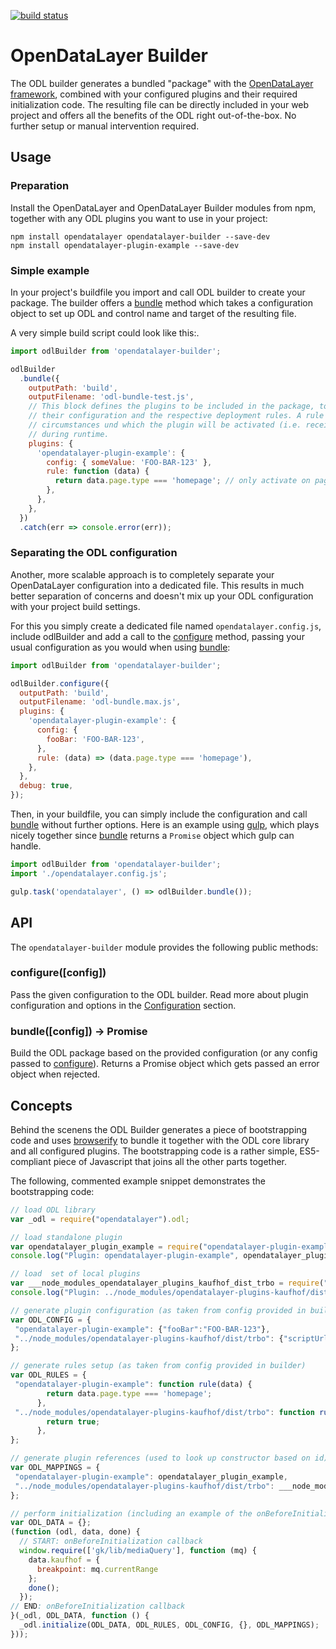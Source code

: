 [![build status](https://gitlab.gkh-setu.de/bsna/opendatalayer-builder/badges/master/build.svg)](https://gitlab.gkh-setu.de/bsna/opendatalayer-builder/commits/master)

# OpenDataLayer Builder
The ODL builder generates a bundled "package" with the [OpenDataLayer framework](https://gitlab.gkh-setu.de/bsna/opendatalayer),
combined with your configured plugins and their required initialization code. The resulting file can be
directly included in your web project and offers all the benefits of the ODL right out-of-the-box. No further
setup or manual intervention required.

## Usage

### Preparation
Install the OpenDataLayer and OpenDataLayer Builder modules from npm, together with any ODL plugins
you want to use in your project:

    npm install opendatalayer opendatalayer-builder --save-dev
    npm install opendatalayer-plugin-example --save-dev

### Simple example
In your project's buildfile you import and call ODL builder to create your package. The builder offers a
[bundle](#api) method which takes a configuration object to set up ODL and control name and target of the
resulting file.

A very simple build script could look like this:.
```javascript
import odlBuilder from 'opendatalayer-builder';

odlBuilder
  .bundle({
    outputPath: 'build',
    outputFilename: 'odl-bundle-test.js',
    // This block defines the plugins to be included in the package, together with
    // their configuration and the respective deployment rules. A rule defines the
    // circumstances und which the plugin will be activated (i.e. receive data)
    // during runtime.
    plugins: {
      'opendatalayer-plugin-example': {
        config: { someValue: 'FOO-BAR-123' },
        rule: function (data) {
          return data.page.type === 'homepage'; // only activate on pages with type "homepage"
        },
      },
    },
  })
  .catch(err => console.error(err));
```

### Separating the ODL configuration
Another, more scalable approach is to completely separate your OpenDataLayer configuration
into a dedicated file. This results in much better separation of concerns and doesn't mix up your
ODL configuration with your project build settings.

For this you simply create a dedicated file named `opendatalayer.config.js`, include odlBuilder and
add a call to the [configure](#api) method, passing your usual configuration as you would when
using [bundle](#api):
```javascript
import odlBuilder from 'opendatalayer-builder';

odlBuilder.configure({
  outputPath: 'build',
  outputFilename: 'odl-bundle.max.js',
  plugins: {
    'opendatalayer-plugin-example': {
      config: {
        fooBar: 'FOO-BAR-123',
      },
      rule: (data) => (data.page.type === 'homepage'),
    },
  },
  debug: true,
});
```

Then, in your buildfile, you can simply include the configuration and call [bundle](#api) without
further options. Here is an example using [gulp](http://www.gulpjs.com), which plays nicely together
since [bundle](#api) returns a `Promise` object which gulp can handle.

```javascript
import odlBuilder from 'opendatalayer-builder';
import './opendatalayer.config.js';

gulp.task('opendatalayer', () => odlBuilder.bundle());
```

## API
The `opendatalayer-builder` module provides the following public methods:

### configure([config])
Pass the given configuration to the ODL builder. Read more about plugin configuration and options in the
[Configuration](#configuration) section.

### bundle([config]) -> Promise
Build the ODL package based on the provided configuration (or any config passed to [configure](#api)). Returns
a Promise object which gets passed an error object when rejected.

## Concepts
Behind the scenens the ODL Builder generates a piece of bootstrapping code and uses [browserify](http://browserify.org/) to bundle it
together with the ODL core library and all configured plugins. The bootstrapping code is a rather simple,
ES5-compliant piece of Javascript that joins all the other parts together.

The following, commented example snippet demonstrates the bootstrapping code:

```javascript
// load ODL library
var _odl = require("opendatalayer").odl;

// load standalone plugin
var opendatalayer_plugin_example = require("opendatalayer-plugin-example").default;
console.log("Plugin: opendatalayer-plugin-example", opendatalayer_plugin_example);

// load  set of local plugins
var ___node_modules_opendatalayer_plugins_kaufhof_dist_trbo = require("../node_modules/opendatalayer-plugins-kaufhof/dist/trbo").default;
console.log("Plugin: ../node_modules/opendatalayer-plugins-kaufhof/dist/trbo", ___node_modules_opendatalayer_plugins_kaufhof_dist_trbo);

// generate plugin configuration (as taken from config provided in builder)
var ODL_CONFIG = {
 "opendatalayer-plugin-example": {"fooBar":"FOO-BAR-123"},
 "../node_modules/opendatalayer-plugins-kaufhof/dist/trbo": {"scriptUrl":"..."},
};

// generate rules setup (as taken from config provided in builder)
var ODL_RULES = {
 "opendatalayer-plugin-example": function rule(data) {
        return data.page.type === 'homepage';
      },
 "../node_modules/opendatalayer-plugins-kaufhof/dist/trbo": function rule(data) {
        return true;
      },
};

// generate plugin references (used to look up constructor based on id)
var ODL_MAPPINGS = {
 "opendatalayer-plugin-example": opendatalayer_plugin_example,
 "../node_modules/opendatalayer-plugins-kaufhof/dist/trbo": ___node_modules_opendatalayer_plugins_kaufhof_dist_trbo,
};

// perform initialization (including an example of the onBeforeInitialization callback)
var ODL_DATA = {};
(function (odl, data, done) {
  // START: onBeforeInitialization callback
  window.require(['gk/lib/mediaQuery'], function (mq) {
    data.kaufhof = {
      breakpoint: mq.currentRange
    };
    done();
  });
// END: onBeforeInitialization callback
}(_odl, ODL_DATA, function () {
  _odl.initialize(ODL_DATA, ODL_RULES, ODL_CONFIG, {}, ODL_MAPPINGS);
}));

```
